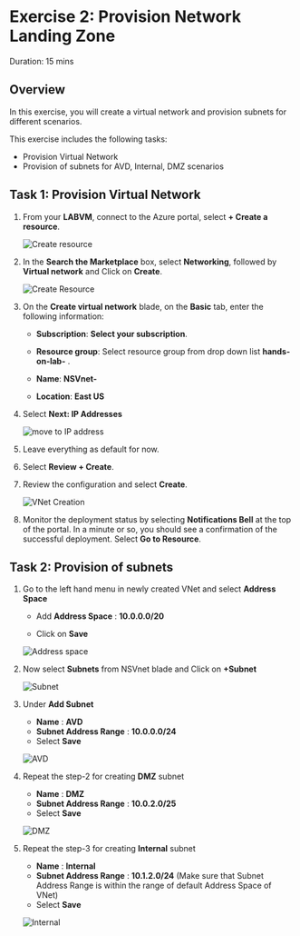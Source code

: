 
# Exercise 2: Provision Network Landing Zone

Duration: 15 mins

## Overview

In this exercise, you will create a virtual network and provision subnets for different scenarios.

This exercise includes the following tasks:

* Provision Virtual Network 
* Provision of subnets for AVD, Internal, DMZ scenarios


## Task 1: Provision Virtual Network 

1.  From your **LABVM**, connect to the Azure portal, select **+ Create a resource**.

     ![Create resource](https://github.com/Divyasri199/AIW-Azure-Network-Solutions/blob/prod/media/createRS.png?raw=true)
     
2.  In the **Search the Marketplace** box, select **Networking**, followed by **Virtual network** and Click on **Create**. 

     ![Create Resource](https://github.com/Divyasri199/AIW-Azure-Network-Solutions/blob/prod/media/netvnet.png?raw=true)
     
3. On the **Create virtual network** blade, on the **Basic** tab, enter the following information:

    -  **Subscription**: **Select your subscription**.
  
    -  **Resource group**: Select resource group from drop down list **hands-on-lab-<inject key="DeploymentID" enableCopy="false"/>** .

    -  **Name**: **NSVnet-<inject key="DeploymentID" enableCopy="false"/>**

    -  **Location**: **East US**

4.  Select **Next: IP Addresses**

     ![move to IP address](https://github.com/Divyasri199/AIW-Azure-Network-Solutions/blob/prod/media/VN2.png?raw=true)
    
5.  Leave everything as default for now.

6.  Select **Review + Create**.

7.  Review the configuration and select **Create**.

     ![VNet Creation](https://github.com/Divyasri199/AIW-Azure-Network-Solutions/blob/prod/media/VN3.png?raw=true)

8.  Monitor the deployment status by selecting **Notifications Bell** at the top of the portal. In a minute or so, you should see a confirmation of the successful deployment. Select **Go to Resource**.

  ## Task 2: Provision of subnets
  

1.  Go to the left hand menu in newly created VNet and select **Address Space**
    
     - Add **Address Space** : **10.0.0.0/20**

     -  Click on **Save**

     ![Address space](https://github.com/Divyasri199/AIW-Azure-Network-Solutions/blob/prod/media/addresspace.png?raw=true)
     
2.  Now select **Subnets** from NSVnet blade and Click on **+Subnet**

      ![Subnet](https://github.com/Divyasri199/AIW-Azure-Network-Solutions/blob/prod/media/subnet.png?raw=true)
      
3. Under **Add Subnet** 

    - **Name** : **AVD**
    - **Subnet Address Range** : **10.0.0.0/24**
    - Select **Save**

    ![AVD](https://github.com/Divyasri199/AIW-Azure-Network-Solutions/blob/prod/media/AVD.png?raw=true)
    
4. Repeat the step-2 for creating **DMZ** subnet

    - **Name** : **DMZ**
    - **Subnet Address Range** : **10.0.2.0/25**
    - Select **Save**

    ![DMZ](https://github.com/Divyasri199/AIW-Azure-Network-Solutions/blob/prod/media/DMZ.png?raw=true)
    
5. Repeat the step-3 for creating **Internal** subnet

    - **Name** : **Internal**
    - **Subnet Address Range** : **10.1.2.0/24** (Make sure that Subnet Address Range is within the range of default Address Space of VNet)
    - Select **Save**
    
    ![Internal](https://github.com/Divyasri199/AIW-Azure-Network-Solutions/blob/prod/media/internal1.png?raw=true)
